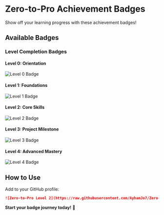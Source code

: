 # Zero-to-Pro Achievement Badges

Show off your learning progress with these achievement badges!

## Available Badges

### Level Completion Badges

#### Level 0: Orientation
![Level 0 Badge](level-0.svg)

#### Level 1: Foundations  
![Level 1 Badge](level-1.svg)

#### Level 2: Core Skills
![Level 2 Badge](level-2.svg)

#### Level 3: Project Milestone
![Level 3 Badge](level-3.svg)  

#### Level 4: Advanced Mastery
![Level 4 Badge](level-4.svg)

## How to Use

Add to your GitHub profile:
```markdown
![Zero-to-Pro Level 2](https://raw.githubusercontent.com/AyhamJo7/Zero-2-Pro/main/docs/badges/level-2.svg)
```

**Start your badge journey today!** 🎯

